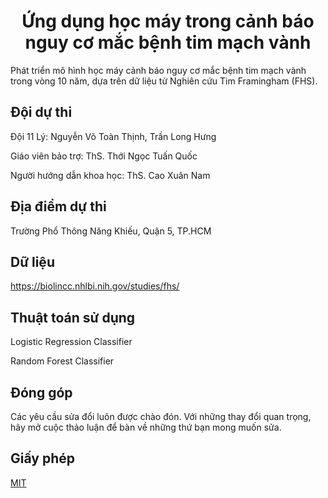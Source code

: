 
# <center> **Ứng dụng học máy trong cảnh báo nguy cơ mắc bệnh tim mạch vành** </center>

Phát triển mô hình học máy cảnh báo nguy cơ mắc bệnh tim mạch vành trong vòng 10 năm, dựa trên dữ liệu từ Nghiên cứu Tim Framingham (FHS).

## Đội dự thi

Đội 11 Lý: Nguyễn Võ Toàn Thịnh, Trần Long Hưng

Giáo viên bảo trợ: ThS. Thới Ngọc Tuấn Quốc

Người hướng dẫn khoa học: ThS. Cao Xuân Nam

## Địa điểm dự thi

Trường Phổ Thông Năng Khiếu, Quận 5, TP.HCM

## Dữ liệu

https://biolincc.nhlbi.nih.gov/studies/fhs/

## Thuật toán sử dụng

Logistic Regression Classifier

Random Forest Classifier

## Đóng góp

Các yêu cầu sửa đổi luôn được chào đón. Với những thay đổi quan trọng, hãy mở cuộc thảo luận để bàn về những thứ bạn mong muốn sửa.

## Giấy phép

[MIT](https://choosealicense.com/licenses/mit/)
